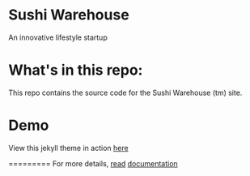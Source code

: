Sushi Warehouse
====================

An innovative lifestyle startup

# What's in this repo:
This repo contains the source code for the Sushi Warehouse (tm) site.


# Demo

View this jekyll theme in action [here](https://aleksnavratil.github.io/sushi-warehouse)

=========
For more details, [read](https://en.wikipedia.org/wiki/Sushi) [documentation](https://en.wikipedia.org/wiki/Warehouse)
